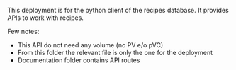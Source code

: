 This deployment is for the python client of the recipes database. It provides APIs to work with recipes.

Few notes:

 + This API do not need any volume (no PV e/o pVC)
 + From this folder the relevant file is only the one for the deployment
 + Documentation folder contains API routes
